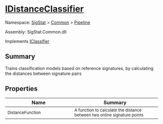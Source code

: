# [IDistanceClassifier](./IDistanceClassifier.md)

Namespace: [SigStat]() > [Common](./../README.md) > [Pipeline](./README.md)

Assembly: SigStat.Common.dll

Implements [IClassifier](./IClassifier.md)

## Summary
Trains classification models based on reference signatures, by calculating the distances between signature pairs

## Properties

| Name<a href="#"><img width=300></a> | Summary<a href="#"><img width=475></a> | 
| --- | --- | 
| <sub>DistanceFunction</sub>| <sub>A function to calculate the distance between two online signature points</sub>| <br>


